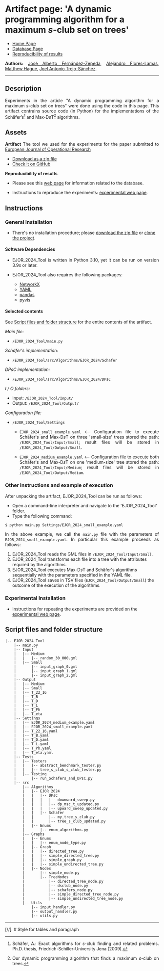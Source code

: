 <script type="text/javascript" charset="utf-8" 
src="https://cdn.mathjax.org/mathjax/latest/MathJax.js?config=TeX-AMS-MML_HTMLorMML,
https://vincenttam.github.io/javascripts/MathJaxLocal.js"></script>

# **Artifact page:** 'A dynamic programming algorithm for a maximum $s$-club set on trees'

- [Home Page](../index.md)
- [Database Page](Database.md)
- [Reproducibility of results](Experiments.md)


**Authors:** [José Alberto Fernández-Zepeda](https://dblp.org/pid/13/7045), [Alejandro Flores-Lamas](https://alexfloreslamas.github.io/), [Matthew Hague](https://www.cs.rhul.ac.uk/home/uxac009/), [Joel Antonio Trejo-Sánchez](https://www.cimat.mx/~joel.trejo).

---


## Description

Experiments in the article "A dynamic programming algorithm for a maximum $s$-club set on trees" were done using the code in this page. This artifact contrains source code (in Python) for the implementations of the Schäfer’s[^1] and Max-D*s*T[^2] algorithms.


## Assets

**Artifact** The tool we used for the experiments for the paper submitted to [European Journal of Operational Research](https://www.sciencedirect.com/journal/european-journal-of-operational-research)

- [Download as a zip file](./EJOR_2024_Tool/EJOR_2024_Tool.zip)
- [Check it on GitHub](https://github.com/alexfloreslamas/EJOR_2024_Tool)

**Reproducibility of results**

- Please see this [web page](./Database.md) for information related to the database.

- Instructions to reproduce the experiments: [experimental web page](Experiments.md).


## Instructions

### General Installation

- There's no installation procedure; please [download the zip file](./EJOR_2024_Tool/EJOR_2024_Tool.zip) or [clone the project](https://github.com/alexfloreslamas/maximum-s-club-set-on-trees.io).

#### Software Dependencies

- EJOR_2024_Tool is written in Python 3.10, yet it can be run on version 3.9x or later.

- EJOR_2024_Tool also requires the following packages:
  - [NetworkX](https://networkx.org/)
  - [YAML](https://yaml.org/)
  - [pandas](https://pandas.pydata.org/)
  - [pyvis](https://pyvis.readthedocs.io/en/latest/index.html)


#### Selected contents

See [Script files and folder structure](#script-files-and-folder-structure) for the entire contents of the artifact.

*Main file:*

- `/EJOR_2024_Tool/main.py`

*Schäfer's implementation:*

- `/EJOR_2024_Tool/src/Algorithms/EJOR_2024/Schafer`

*DPsC implementation:*

- `/EJOR_2024_Tool/src/Algorithms/EJOR_2024/DPsC`

*I / O folders:*

- Input: `/EJOR_2024_Tool/Input/`
- Output: `/EJOR_2024_Tool/Output/`

*Configuration file:*

 * `/EJOR_2024_Tool/Settings`
    * `EJOR_2024_small_example.yaml` <-- Configuration file to execute Schäfer's and Max-D*s*T on three 'small-size' trees stored the path: `/EJOR_2024_Tool/Input/Small`; result files will be stored in `/EJOR_2024_Tool/Output/Small`.

    * `EJOR_2024_medium_example.yaml` <-- Configuration file to execute both Schäfer's and Max-D*s*T on one 'medium-size' tree stored the path: `/EJOR_2024_Tool/Input/Medium`; result files will be stored in `/EJOR_2024_Tool/Output/Medium`.


### Other instructions and example of execution

After unpacking the artifact, EJOR_2024_Tool can be run as follows:

- Open a command-line interpreter and navigate to the 'EJOR_2024_Tool' folder.
- Type the following command: 

```bash
$ python main.py Settings/EJOR_2024_small_example.yaml
```

In the above example, we call the `main.py` file with the parameters of `EJOR_2024_small_example.yaml`. In particular this example proceeds as follows:


1. EJOR_2024_Tool reads the GML files in `/EJOR_2024_Tool/Input/Small`.
2. EJOR_2024_Tool transforms each file into a tree with the attributes required by the algorithms.
3. EJOR_2024_Tool executes Max-D*s*T and Schäfer's algorithms sequentially with the parameters specified in the YAML file.
4. EJOR_2024_Tool saves in TSV files (`EJOR_2024_Tool/Output/Small`) the outcome of the execution of the algorithms.

### Experimental Installation

- Instructions for repeating the experiments are provided on the [experimental web page](Experiments.md).


## Script files and folder structure

```
|-- EJOR_2024_Tool
    |-- main.py
    |-- Input
    |   |-- Medium
    |   |   |-- random_30_000.gml
    |   |-- Small
    |       |-- input_graph_0.gml
    |       |-- input_graph_1.gml
    |       |-- input_graph_2.gml
    |-- Output
    |   |-- Medium
    |   |-- Small
    |   |-- T_22_16
    |   |-- T_B
    |   |-- T_D
    |   |-- T_L
    |   |-- T_Ph
    |   |-- T_eta
    |-- Settings
    |   |-- EJOR_2024_medium_example.yaml
    |   |-- EJOR_2024_small_example.yaml
    |   |-- T_22_16.yaml
    |   |-- T_B.yaml
    |   |-- T_D.yaml
    |   |-- T_L.yaml
    |   |-- T_Ph.yaml
    |   |-- T_eta.yaml
    |-- Tests
    |   |-- Testers
    |   |   |-- abstract_benchmark_tester.py
    |   |   |-- tree_s_club_s_club_tester.py
    |   |-- Testing
    |       |-- run_Schafers_and_DPsC.py
    |-- src
        |-- Algorithms
        |   |-- EJOR_2024
        |   |   |-- DPsC
        |   |   |   |-- downward_sweep.py
        |   |   |   |-- dp_msc_t_updated.py
        |   |   |   |-- upward_sweep_updated.py
        |   |   |-- Schafer
        |   |       |-- my_tree_s_club.py
        |   |       |-- tree_s_club_updated.py
        |   |-- Enums
        |       |-- enum_algorithms.py
        |-- Graphs
        |   |-- Enums
        |   |   |-- enum_node_type.py
        |   |-- Graph
        |   |   |-- directed_tree.py
        |   |   |-- simple_directed_tree.py
        |   |   |-- simple_graph.py
        |   |   |-- simple_undirected_tree.py
        |   |-- Nodes
        |       |-- simple_node.py
        |       |-- TreeNodes
        |           |-- directed_tree_node.py
        |           |-- dsclub_node.py
        |           |-- schafers_node.py
        |           |-- simple_directed_tree_node.py
        |           |-- simple_undirected_tree_node.py
        |-- Utils
            |-- input_handler.py
            |-- output_handler.py
            |-- utils.py
```

---


[^1]: Schäfer, A.: Exact algorithms for *s*-club finding and related problems. Ph.D. thesis, Friedrich-Schiller-University Jena (2009).
[^2]: Our dynamic programming algorithm that finds a maximum *s*-club on trees.

[//]: # Style for tables and paragraph

<style>
  table {
    border-collapse: collapse;
  }

  td, th {
    border: 1px solid #999;
    padding: 0.5rem;
    text-align: center;
  }

  p {
    text-align: justify;
  }
</style>
